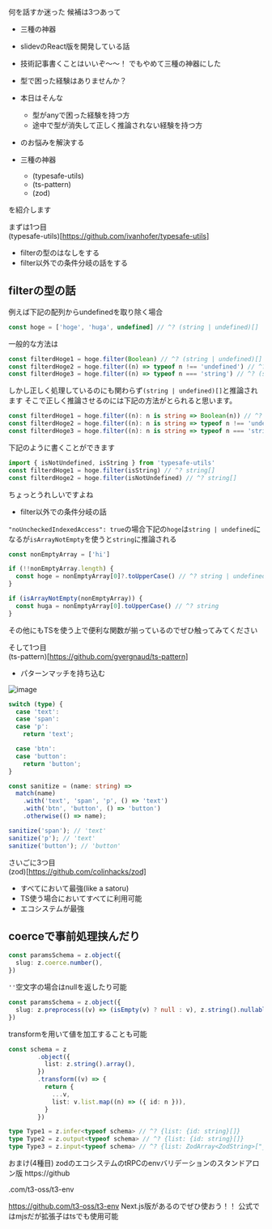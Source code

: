 何を話すか迷った
候補は3つあって
- 三種の神器
- slidevのReact版を開発している話
- 技術記事書くことはいいぞ〜〜！
でもやめて三種の神器にした

- 型で困った経験はありませんか？
- 本日はそんな
  - 型がanyで困った経験を持つ方
  - 途中で型が消失して正しく推論されない経験を持つ方
- のお悩みを解決する

- 三種の神器
  - (typesafe-utils)
  - (ts-pattern)
  - (zod)

を紹介します

まずは1つ目   
(typesafe-utils)[https://github.com/ivanhofer/typesafe-utils]   
- filterの型のはなしをする
- filter以外での条件分岐の話をする

## filterの型の話

例えば下記の配列からundefinedを取り除く場合
```ts
const hoge = ['hoge', 'huga', undefined] // ^? (string | undefined)[]
```

一般的な方法は
```ts
const filterdHoge1 = hoge.filter(Boolean) // ^? (string | undefined)[]
const filterdHoge2 = hoge.filter((n) => typeof n !== 'undefined') // ^? (string | undefined)[]
const filterdHoge3 = hoge.filter((n) => typeof n === 'string') // ^? (string | undefined)[]
```

しかし正しく処理しているのにも関わらず`(string | undefined)[]`と推論されます
そこで正しく推論させるのには下記の方法がとられると思います。

```ts
const filterdHoge1 = hoge.filter((n): n is string => Boolean(n)) // ^? string[]
const filterdHoge2 = hoge.filter((n): n is string => typeof n !== 'undefined') // ^? string[]
const filterdHoge3 = hoge.filter((n): n is string => typeof n === 'string') // ^? string[]
```

下記のように書くことができます
```ts
import { isNotUndefined, isString } from 'typesafe-utils'
const filterdHoge1 = hoge.filter(isString) // ^? string[]
const filterdHoge2 = hoge.filter(isNotUndefined) // ^? string[]
```

ちょっとうれしいですよね


- filter以外での条件分岐の話

`"noUncheckedIndexedAccess": true`の場合下記の`hoge`は`string | undefined`になるが`isArrayNotEmpty`を使うと`string`に推論される
```ts
const nonEmptyArray = ['hi']

if (!!nonEmptyArray.length) {
  const hoge = nonEmptyArray[0]?.toUpperCase() // ^? string | undefined
}

if (isArrayNotEmpty(nonEmptyArray)) {
  const huga = nonEmptyArray[0].toUpperCase() // ^? string
}
```

その他にもTSを使う上で便利な関数が揃っているのでぜひ触ってみてください

そして1つ目   
(ts-pattern)[https://github.com/gvergnaud/ts-pattern]
- パターンマッチを持ち込む

![image](https://user-images.githubusercontent.com/9265418/231688650-7cd957a9-8edc-4db8-a5fe-61e1c2179d91.gif)

```ts
switch (type) {
  case 'text':
  case 'span':
  case 'p':
    return 'text';

  case 'btn':
  case 'button':
    return 'button';
}
```

```ts
const sanitize = (name: string) =>
  match(name)
    .with('text', 'span', 'p', () => 'text')
    .with('btn', 'button', () => 'button')
    .otherwise(() => name);

sanitize('span'); // 'text'
sanitize('p'); // 'text'
sanitize('button'); // 'button'
```

さいごに3つ目   
(zod)[https://github.com/colinhacks/zod]
- すべてにおいて最強(like a satoru)
- TS使う場合においてすべてに利用可能
- エコシステムが最強


## coerceで事前処理挟んだり
```ts
const paramsSchema = z.object({
  slug: z.coerce.number(),
})
```

`''`空文字の場合はnullを返したり可能

```ts
const paramsSchema = z.object({
  slug: z.preprocess((v) => (isEmpty(v) ? null : v), z.string().nullable()),
})
```

transformを用いて値を加工することも可能
```ts
const schema = z
        .object({
          list: z.string().array(),
        })
        .transform((v) => {
          return {
            ...v,
            list: v.list.map((n) => ({ id: n })),
          }
        })

type Type1 = z.infer<typeof schema> // ^? {list: {id: string}[]}
type Type2 = z.output<typeof schema> // ^? {list: {id: string}[]}
type Type3 = z.input<typeof schema> // ^? {list: ZodArray<ZodString>["_input"]}
```

おまけ(4種目)
zodのエコシステムのtRPCのenvバリデーションのスタンドアロン版
https://github

.com/t3-oss/t3-env

https://github.com/t3-oss/t3-env
Next.js版があるのでぜひ使おう！！
公式ではmjsだが拡張子はtsでも使用可能